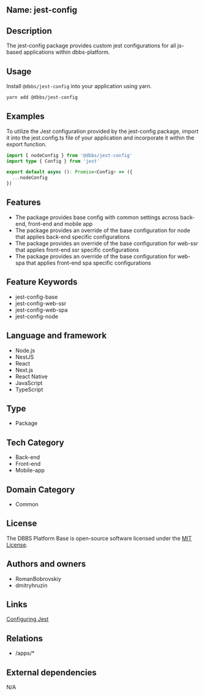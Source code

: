 ## Name: jest-config

## Description

The jest-config package provides custom jest configurations for all js-based applications within dbbs-platform.

## Usage

Install `@dbbs/jest-config` into your application using yarn.

```bash
yarn add @dbbs/jest-config
```

## Examples

To utilize the Jest configuration provided by the jest-config package, import it into the jest.config.ts file of your application and incorporate it within the export function.

```ts
import { nodeConfig } from '@dbbs/jest-config'
import type { Config } from 'jest'

export default async (): Promise<Config> => ({
  ...nodeConfig
})
```

## Features

- The package provides base config with common settings across back-end, front-end and mobile app
- The package provides an override of the base configuration for node that applies back-end specific configurations
- The package provides an override of the base configuration for web-ssr that applies front-end ssr specific configurations
- The package provides an override of the base configuration for web-spa that applies front-end spa specific configurations

## Feature Keywords

- jest-config-base
- jest-config-web-ssr
- jest-config-web-spa
- jest-config-node

## Language and framework

- Node.js
- NestJS
- React
- Next.js
- React Native
- JavaScript
- TypeScript

## Type

- Package

## Tech Category

- Back-end
- Front-end
- Mobile-app

## Domain Category

- Common

## License

The DBBS Platform Base is open-source software licensed under the [MIT License](LICENSE).

## Authors and owners

- RomanBobrovskiy
- dmitryhruzin

## Links

[Configuring Jest](https://jestjs.io/docs/configuration)

## Relations

- /apps/* 

## External dependencies

N/A
